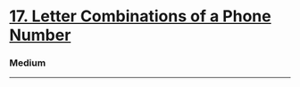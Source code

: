 # [17. Letter Combinations of a Phone Number](https://leetcode.com/problems/letter-combinations-of-a-phone-number/)
### Medium
---
